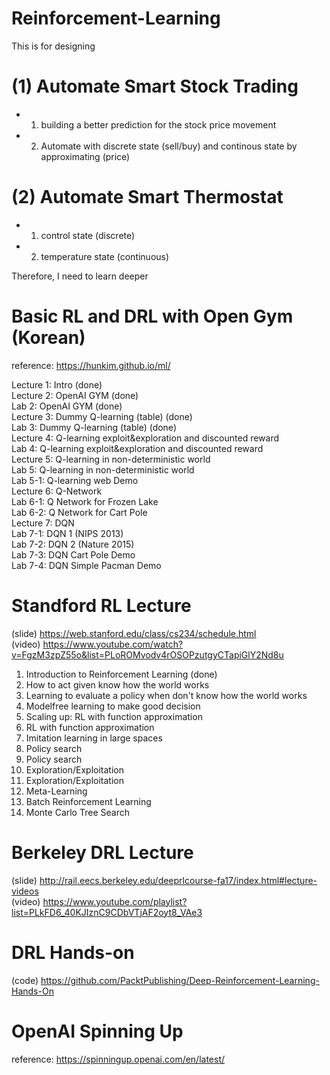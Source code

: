 # Reinforcement-Learning

This is for designing 

# (1) Automate Smart Stock Trading
 - 1. building a better prediction for the stock price movement
 - 2. Automate with discrete state (sell/buy) and continous state by approximating (price)
 
# (2) Automate Smart Thermostat
 - 1. control state (discrete)
 - 2. temperature state (continuous)

Therefore, I need to learn deeper

# Basic RL and DRL with Open Gym (Korean)

reference: https://hunkim.github.io/ml/

Lecture 1: Intro (done)  
Lecture 2: OpenAI GYM (done)  
Lab 2: OpenAI GYM  (done)  
Lecture 3: Dummy Q-learning (table)  (done)  
Lab 3: Dummy Q-learning (table)  (done)  
Lecture 4: Q-learning exploit&exploration and discounted reward   
Lab 4: Q-learning exploit&exploration and discounted reward   
Lecture 5: Q-learning in non-deterministic world  
Lab 5: Q-learning in non-deterministic world   
Lab 5-1: Q-learning web Demo   
Lecture 6: Q-Network   
Lab 6-1: Q Network for Frozen Lake   
Lab 6-2: Q Network for Cart Pole   
Lecture 7: DQN   
Lab 7-1: DQN 1 (NIPS 2013)   
Lab 7-2: DQN 2 (Nature 2015)   
Lab 7-3: DQN Cart Pole Demo   
Lab 7-4: DQN Simple Pacman Demo   

# Standford RL Lecture  
(slide) https://web.stanford.edu/class/cs234/schedule.html  
(video) https://www.youtube.com/watch?v=FgzM3zpZ55o&list=PLoROMvodv4rOSOPzutgyCTapiGlY2Nd8u  

1. 	Introduction to Reinforcement Learning  (done)
2.  How to act given know how the world works  
3.  Learning to evaluate a policy when don't know how the world works  
4.  Modelfree learning to make good decision
5.  Scaling up: RL with function approximation  
6.  RL with function approximation  
7.  Imitation learning in large spaces  
8.  Policy search  
9.  Policy search
10. Exploration/Exploitation
11. Exploration/Exploitation
12. Meta-Learning 
13. Batch Reinforcement Learning
14. Monte Carlo Tree Search

# Berkeley DRL Lecture
(slide) http://rail.eecs.berkeley.edu/deeprlcourse-fa17/index.html#lecture-videos  
(video) https://www.youtube.com/playlist?list=PLkFD6_40KJIznC9CDbVTjAF2oyt8_VAe3  

# DRL Hands-on
(code) https://github.com/PacktPublishing/Deep-Reinforcement-Learning-Hands-On

# OpenAI Spinning Up
reference: https://spinningup.openai.com/en/latest/  

